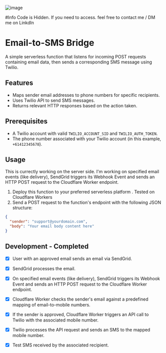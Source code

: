 
![image](https://github.com/Nafis28/Email-To-SMS/assets/30291815/a91bd6db-df1d-436d-8c16-0e6c9b93eca1)


#Info Code is Hidden. If you need to access. feel free to contact me / DM me on LinkdIn

# Email-to-SMS Bridge

A simple serverless function that listens for incoming POST requests containing email data, then sends a corresponding SMS message using Twilio.

## Features

- Maps sender email addresses to phone numbers for specific recipients.
- Uses Twilio API to send SMS messages.
- Returns relevant HTTP responses based on the action taken.

## Prerequisites

- A Twilio account with valid `TWILIO_ACCOUNT_SID` and `TWILIO_AUTH_TOKEN`.
- The phone number associated with your Twilio account (in this example, `+61412345678`).

## Usage

This is currectly working on the server side. I'm working on specified email events (like delivery), SendGrid triggers its Webhook Event and sends an HTTP POST request to the Cloudflare Worker endpoint.

1. Deploy this function to your preferred serverless platform . Tested on Cloudflare Workers 
2. Send a POST request to the function's endpoint with the following JSON structure:

```json
{
  "sender": "support@yourdomain.com",
  "body": "Your email body content here"
}
```
## Development - Completed

- [x] User with an approved email sends an email via SendGrid.
- [x] SendGrid processes the email.
- [x] On specified email events (like delivery), SendGrid triggers its Webhook Event and sends an HTTP POST request to the Cloudflare Worker endpoint.
- [x] Cloudflare Worker checks the sender's email against a predefined mapping of email-to-mobile numbers.
- [x] If the sender is approved, Cloudflare Worker triggers an API call to Twilio with the associated mobile number.
- [x] Twilio processes the API request and sends an SMS to the mapped mobile number.
- [x] Test SMS received by the associated recipient.

